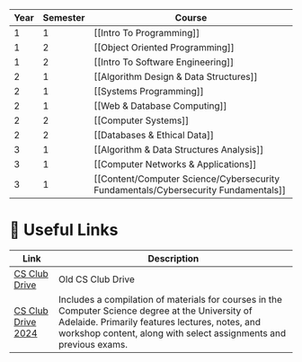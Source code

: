
| Year | Semester | Course                                                                             |
| ---- | -------- | ---------------------------------------------------------------------------------- |
| 1    | 1        | [[Intro To Programming]]                                                           |
| 1    | 2        | [[Object Oriented Programming]]                                                    |
| 1    | 2        | [[Intro To Software Engineering]]                                                  |
| 2    | 1        | [[Algorithm Design & Data Structures]]                                             |
| 2    | 1        | [[Systems Programming]]                                                            |
| 2    | 1        | [[Web & Database Computing]]                                                       |
| 2    | 2        | [[Computer Systems]]                                                               |
| 2    | 2        | [[Databases & Ethical Data]]                                                       |
| 3    | 1        | [[Algorithm & Data Structures Analysis]]                                           |
| 3    | 1        | [[Computer Networks & Applications]]                                               |
| 3    | 1        | [[Content/Computer Science/Cybersecurity Fundamentals/Cybersecurity Fundamentals]] |

# 🔗 Useful Links

| Link                                                                                                                        | Description                                                                                                                                                                                                               |
| --------------------------------------------------------------------------------------------------------------------------- | ------------------------------------------------------------------------------------------------------------------------------------------------------------------------------------------------------------------------- |
| [CS Club Drive](https://onedrive.live.com/?authkey=%21APvq14dU%2DqSbvfE&id=CD0C8999292C9E09%211318&cid=CD0C8999292C9E09)    | Old CS Club Drive                                                                                                                                                                                                         |
| [CS Club Drive 2024](https://onedrive.live.com/?authkey=%21AKjIOLDszHaIttA&id=CD0C8999292C9E09%213456&cid=CD0C8999292C9E09) | Includes a compilation of materials for courses in the Computer Science degree at the University of Adelaide. Primarily features lectures, notes, and workshop content, along with select assignments and previous exams. |
